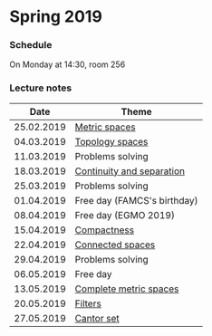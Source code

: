 # Spring 2019

### Schedule

On Monday at 14:30, room 256

### Lecture notes

Date | Theme
---- | -----
25.02.2019 | [Metric spaces](./spring-2019/notes/lec_1.pdf)
04.03.2019 | [Topology spaces](./spring-2019/notes/lec_2.pdf)
11.03.2019 | Problems solving
18.03.2019 | [Continuity and separation](./spring-2019/notes/lec_3.pdf)
25.03.2019 | Problems solving
01.04.2019 | Free day (FAMCS's birthday)
08.04.2019 | Free day (EGMO 2019)
15.04.2019 | [Compactness](./spring-2019/notes/lec_4.pdf)
22.04.2019 | [Connected spaces](./spring-2019/notes/lec_5.pdf)
29.04.2019 | Problems solving
06.05.2019 | Free day
13.05.2019 | [Complete metric spaces](./spring-2019/notes/lec_6.pdf)
20.05.2019 | [Filters](./spring-2019/notes/lec_7.pdf)
27.05.2019 | [Cantor set](./spring-2019/notes/lec_8.pdf)
